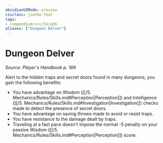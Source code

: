 ```yaml
---
obsidianUIMode: preview
cssclass: json5e-feat
tags:
- compendium/src/5e/phb
aliases: ["Dungeon Delver"]
---
```

# Dungeon Delver
*Source: Player's Handbook p. 166*  

Alert to the hidden traps and secret doors found in many dungeons, you gain the following benefits:

- You have advantage on Wisdom ([[/5. Mechanics/Rules/Skills.md#Perception\|Perception]]) and Intelligence ([[/5. Mechanics/Rules/Skills.md#Investigation\|Investigation]]) checks made to detect the presence of secret doors.  
- You have advantage on saving throws made to avoid or resist traps.  
- You have resistance to the damage dealt by traps.  
- Traveling at a fast pace doesn't impose the normal -5 penalty on your passive Wisdom ([[/5. Mechanics/Rules/Skills.md#Perception\|Perception]]) score.